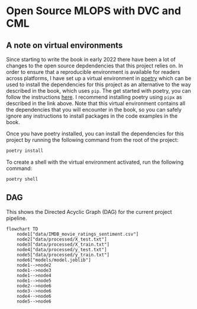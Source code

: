 # Open Source MLOPS with DVC and CML

## A note on virtual environments

Since starting to write the book in early 2022 there have been a lot of changes to the open source depdendencies that this project relies on. In order to ensure that a reproducible environment is available for readers across platforms, I have set up a virtual environment in [poetry](https://python-poetry.org/) which can be used to install the dependencies for this project as an alternative to the way described in the book, which uses `pip`. The get started with poetry, you can follow the instructions [here](https://python-poetry.org/docs/#installing-with-pipx). I recommend installing poetry using `pipx` as described in the link above. Note that this virtual environment contains all the dependencies that you will encounter in the book, so you can safely ignore any instructions to install packages in the code examples in the book.

Once you have poetry installed, you can install the dependencies for this project by running the following command from the root of the project:

```bash
poetry install
```

To create a shell with the virtual environment activated, run the following command:

```bash
poetry shell
```

## DAG

This shows the Directed Acyclic Graph (DAG) for the current project pipeline.

```mermaid
flowchart TD
	node1["data/IMDB_movie_ratings_sentiment.csv"]
	node2["data/processed/X_test.txt"]
	node3["data/processed/X_train.txt"]
	node4["data/processed/y_test.txt"]
	node5["data/processed/y_train.txt"]
	node6["models/model.joblib"]
	node1-->node2
	node1-->node3
	node1-->node4
	node1-->node5
	node2-->node6
	node3-->node6
	node4-->node6
	node5-->node6
```
